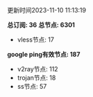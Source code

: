 更新时间2023-11-10 11:13:19

**总订阅: 36**
**总节点: 6301**
- vless节点: 17

**google ping有效节点: 187**
- v2ray节点: 112
- trojan节点: 18
- ss节点: 57
